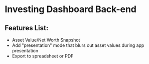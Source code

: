 # Investing Dashboard Back-end

## Features List:
- Asset Value/Net Worth Snapshot
- Add "presentation" mode that blurs out asset values during app presentation
- Export to spreadsheet or PDF